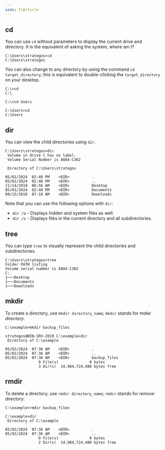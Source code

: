 ```yaml
---
icon: TiArticle
---
```

## cd
You can use `cd` without parameters to display the current drive and directory. It is the equivalent of asking the system, where am I?

```shell-session
C:\Users\strategos>cd
C:\Users\strategos
```

You can also change to any directory by using the command `cd target_directory`; this is equivalent to double-clicking the `target_directory` on your desktop.

```shell-session
C:\>cd
C:\

C:\>cd Users

C:\Users>cd 
C:\Users 
```
## dir
You can view the child directories using `dir`.

```shell-session
C:\Users\strategos>dir 
 Volume in drive C has no label. 
 Volume Serial Number is A8A4-C362

 Directory of C:\Users\strategos

05/01/2024  02:40 PM    <DIR>          .
05/01/2024  02:40 PM    <DIR>          ..
11/14/2018  06:56 AM    <DIR>          Desktop
05/01/2024  02:40 PM    <DIR>          Documents
09/15/2018  07:19 AM    <DIR>          Downloads
```

Note that you can use the following options with `dir`:

- `dir /a` - Displays hidden and system files as well.
- `dir /s` - Displays files in the current directory and all subdirectories.

## tree
You can type `tree` to visually represent the child directories and subdirectories.

```shell-session
C:\Users\strategos>tree
Folder PATH listing
Volume serial number is A8A4-C362
C:.
├───Desktop
├───Documents
├───Downloads
```

## mkdir
To create a directory, use `mkdir directory_name`; `mkdir` stands for _make directory_.

```shell-session
C:\example>mkdir backup_files

strategos@WIN-SRV-2019 C:\example>dir
 Directory of C:\example

05/02/2024  07:36 AM    <DIR>          .
05/02/2024  07:36 AM    <DIR>          ..
05/02/2024  07:36 AM    <DIR>          backup_files
               0 File(s)              0 bytes
               3 Dir(s)  14,984,724,480 bytes free
```

## rmdir
To delete a directory, use `rmdir directory_name`; `rmdir` stands for _remove directory_.

```shell-session
C:\example>rmdir backup_files

C:\example>dir 
 Directory of C:\example

05/02/2024  07:36 AM    <DIR>          .
05/02/2024  07:36 AM    <DIR>          ..
               0 File(s)              0 bytes
               2 Dir(s)  14,984,724,480 bytes free
```

